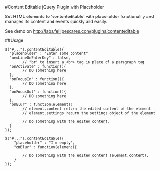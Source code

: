#Content Editable jQuery Plugin with Placeholder

Set HTML elements to 'contenteditable' with placeholder functionality and manages its content and events quickly and easily.

See demo on http://labs.fellipesoares.com/plugins/contenteditable

##Usage

```
$("#...").contentEditable({
  "placeholder" : "Enter some content",
  "newLineOnEnterKey" : false,
        // "br" to insert a <br> tag in place of a paragraph tag
  "onActivate" : function(){
        // DO something here
  },
  "onFocusIn" : function(){
        // DO something here
  },
  "onFocusOut" : function(){
        // DO something here
  },
  "onBlur" : function(element){
        // element.content return the edited content of the element
        // element.settings return the settings object of the element
        
        // Do something with the edited content.
  }
});
```

```
$("#...").contentEditable({
	"placeholder" : "I´m empty",
	"onBlur" : function(element){
		
		// Do something with the edited content (element.content).
	}
});
```
